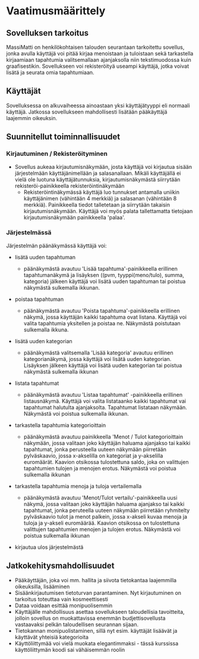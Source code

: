 # Vaatimusmäärittely 

## Sovelluksen tarkoitus

MassiMatti on henkilökohtaisen talouden seurantaan tarkoitettu sovellus, jonka avulla käyttäjä voi pitää kirjaa menoistaan ja tuloistaan sekä tarkastella kirjaamiaan tapahtumia valitsemallaan ajanjaksolla niin tekstimuodossa kuin graafisestikin. Sovellukseen voi rekisteröityä useampi käyttäjä, jotka voivat lisätä ja seurata omia tapahtumiaan.

## Käyttäjät

Sovelluksessa on alkuvaiheessa ainoastaan yksi käyttäjätyyppi eli normaali käyttäjä. Jatkossa sovellukseen mahdollisesti lisätään pääkäyttäjä laajemmin oikeuksin.

## Suunnitellut toiminnallisuudet

### Kirjautuminen / Rekisteröityminen

* Sovellus aukeaa kirjautumisnäkymään, josta käyttäjä voi kirjautua sisään järjestelmään käyttäjänimellään ja salasanallaan.  Mikäli käyttäjällä ei vielä ole luotuna käyttäjätunnuksia, kirjautumisnäkymästä siirrytään rekisteröi-painikkeella rekisteröintinäkymään 
  * Rekisteröintinäkymässä käyttäjä luo tunnukset antamalla uniikin käyttäjänimen (vähintään 4 merkkiä) ja salasanan (vähintään 8 merkkiä). Painikkeella tiedot talletetaan ja siirrytään takaisin kirjautumisnäkymään. Käyttäjä voi myös palata tallettamatta tietojaan kirjautumisnäkymään painikkeella 'palaa'.
  
### Järjestelmässä

Järjestelmän päänäkymässä käyttäjä voi:
  * lisätä uuden tapahtuman
    * päänäkymästä avautuu 'Lisää tapahtuma'-painikkeella erillinen tapahtumanäkymä ja lisäyksen ((pvm, tyyppi(meno/tulo), summa, kategoria) jälkeen käyttäjä voi lisätä uuden tapahtuman tai poistua näkymästä sulkemalla ikkunan.
  * poistaa tapahtuman
    * päänäkymästä avautuu 'Poista tapahtuma'-painikkeella erillinen näkymä, jossa käyttäjän kaikki tapahtuma ovat listana. Käyttäjä voi valita tapahtumia yksitellen ja poistaa ne. Näkymästä poistutaan sulkemalla ikkuna.
  * lisätä uuden kategorian
    * päänäkymästä valitsemalla 'Lisää kategoria' avautuu erillinen kategorianäkymä, jossa käyttäjä voi lisätä uuden kategorian. Lisäyksen jälkeen käyttäjä voi lisätä uuden kategorian tai poistua näkymästä sulkemalla ikkunan
  * listata tapahtumat
    * päänäkymästä avautuu 'Listaa tapahtumat' -painikkeella erillinen listausnäkymä. Käyttäjä voi valita listataanko kaikki tapahtumat vai tapahtumat halutulta ajanjaksolta. Tapahtumat listataan näkymään. Näkymästä voi poistua sulkemalla ikkunan.
    
  * tarkastella tapahtumia kategorioittain
    * päänäkymästä avautuu painikkeella 'Menot / Tulot kategorioittain näkymään, jossa valitaan joko käyttäjän haluama ajanjakso tai kaikki tapahtumat, jonka perusteella uuteen näkymään piirretään pylväskaavio, jossa x-akselilla on kategoriat ja y-akselilla euromäärät. Kaavion otsikossa tulostettuna saldo, joka on valittujen tapahtumien tulojen ja menojen erotus. Näkymästä voi poistua sulkemalla ikkunan
    
 * tarkastella tapahtumia menoja ja tuloja vertailemalla
    * päänäkymästä avautuu 'Menot/Tulot vertailu'-painikkeella uusi näkymä, jossa valitaan joko käyttäjän haluama ajanjakso tai kaikki tapahtumat, jonka peruteella uuteen näkymään piirretään ryhmitelty pylväskaavio tulot ja menot palkein, jossa x-akseli kuvaa menoja ja tuloja ja y-akseli euromäärää. Kaavion otsikossa on tulostettuna valittujen tapahtumien menojen ja tulojen erotus. Näkymästä voi poistua sulkemalla ikkunan
    
 * kirjautua ulos järjestelmästä
    
 ## Jatkokehitysmahdollisuudet
    
   * Pääkäyttäjän, joka voi mm. hallita ja siivota tietokantaa laajemmilla oikeuksilla, lisääminen
   * Sisäänkirjautumisen tietoturvan parantaminen. Nyt kirjautuminen on tarkoitus toteuttaa vain kosmeettisesti
   * Dataa voidaan esittää monipuolisemmin
   * Käyttäjälle mahdollisuus asettaa sovellukseen taloudellisia tavoitteita, jolloin sovellus on muokattavissa enemmän budjettisovellusta vastaavaksi pelkän taloudellisen seurannan sijaan.
   * Tietokannan monipuolistaminen, sillä nyt esim. käyttäjät lisäävät ja käyttävät yhteisiä kategorioita
   * Käyttöliittymää voi vielä muokata elegantimmaksi - tässä kurssissa käyttöliittymän koodi sai vähäisemmän roolin
   
